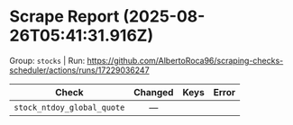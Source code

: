 # Scrape Report (2025-08-26T05:41:31.916Z)

Group: `stocks`  |  Run: https://github.com/AlbertoRoca96/scraping-checks-scheduler/actions/runs/17229036247

| Check | Changed | Keys | Error |
|---|:---:|:--|:--|
| `stock_ntdoy_global_quote` | — |  |  |
